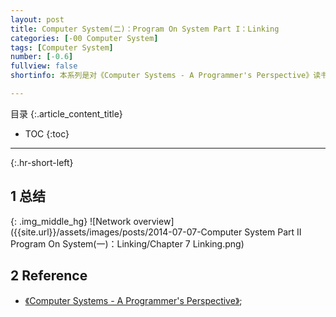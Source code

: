 ```yaml
---
layout: post
title: Computer System(二)：Program On System Part I：Linking
categories: [-00 Computer System]
tags: [Computer System]
number: [-0.6]
fullview: false
shortinfo: 本系列是对《Computer Systems - A Programmer's Perspective》读书总结，作为计算机科学其他课程的基础。本文是第7篇笔记-《Linking》。

---
```

目录
{:.article_content_title}


* TOC
{:toc}

---
{:.hr-short-left}

## 1 总结 ##

{: .img_middle_hg}
![Network overview]({{site.url}}/assets/images/posts/2014-07-07-Computer System Part II Program On System(一)：Linking/Chapter 7 Linking.png)

## 2 Reference ##

- [《Computer Systems - A Programmer's Perspective》](https://www.amazon.com/Computer-Systems-Programmers-Perspective-2nd/dp/0136108040);





